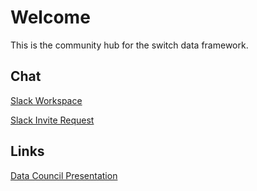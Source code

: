 # Welcome

This is the community hub for the switch data framework.

## Chat

[Slack Workspace](https://switch-data.slack.com/)

[Slack Invite Request](https://forms.gle/NvnsDP4APPXzaqbX8)

## Links

[Data Council Presentation](resources/data-council-2019-04-18.pdf)
